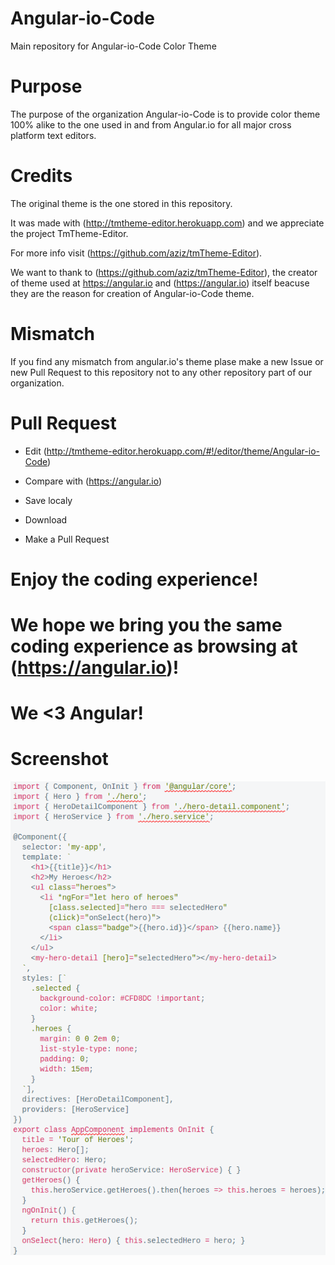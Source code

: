 # Angular-io-Code

Main repository for Angular-io-Code Color Theme

# Purpose

The purpose of the organization Angular-io-Code is to provide color theme 100% alike to the one used in and from Angular.io for all major cross platform text editors.

# Credits

The original theme is the one stored in this repository.

It was made with (http://tmtheme-editor.herokuapp.com) and we appreciate the project TmTheme-Editor.

For more info visit (https://github.com/aziz/tmTheme-Editor).

We want to thank to (https://github.com/aziz/tmTheme-Editor), the creator of theme used at https://angular.io  and (https://angular.io) itself beacuse they are the reason for creation of Angular-io-Code theme.

# Mismatch

If you find any mismatch from angular.io's theme plase make a new Issue or new Pull Request to this repository not to any other repository part of our organization.

# Pull Request

- Edit (http://tmtheme-editor.herokuapp.com/#!/editor/theme/Angular-io-Code)

- Compare with (https://angular.io)

- Save localy

- Download

- Make a Pull Request

# Enjoy the coding experience!

# We hope we bring you the same coding experience as browsing at (https://angular.io)!

# We <3 Angular!

# Screenshot

![Screenshot](theme.png)
